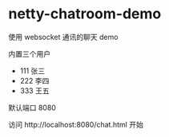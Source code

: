 # netty-chatroom-demo
使用 websocket 通讯的聊天 demo

内置三个用户
- 111 张三
- 222 李四
- 333 王五

默认端口 8080

访问 http://localhost:8080/chat.html 开始